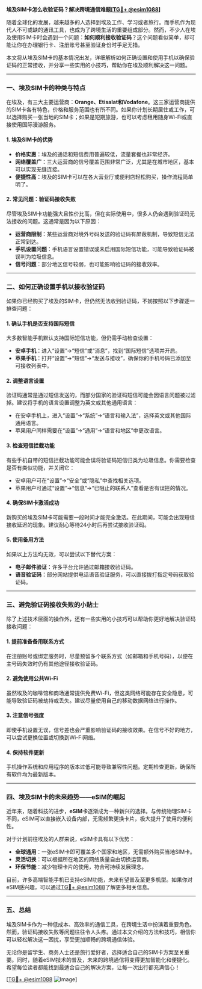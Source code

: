 **埃及SIM卡怎么收验证码？解决跨境通信难题[[TG💪+ @esim1088](https://t.me/s/esim1088)]**

随着全球化的发展，越来越多的人选择到埃及工作、学习或者旅行。而手机作为现代人不可或缺的通讯工具，也成为了跨境生活的重要组成部分。然而，不少人在埃及使用SIM卡时会遇到一个问题：**如何顺利接收验证码**？这个问题看似简单，却可能让你在办理银行卡、注册账号甚至验证身份时手足无措。

本文将从埃及SIM卡的基本情况出发，详细解析如何正确设置和使用手机以确保验证码的正常接收，并分享一些实用的小技巧，帮助你在埃及顺利解决这一问题。

---

### **一、埃及SIM卡的种类与特点**

在埃及，有三大主要运营商：**Orange、Etisalat和Vodafone**。这三家运营商提供的SIM卡各有特色，价格和服务范围也有所不同。如果你计划长期居住或工作，可以选择购买一张当地的SIM卡；如果是短期旅游，也可以考虑租用随身Wi-Fi或直接使用国际漫游服务。

#### **1. 埃及SIM卡的优势**
- **价格实惠**：埃及的通话和短信费用普遍较低，流量套餐也非常经济。
- **网络覆盖广**：三大运营商的信号覆盖范围非常广泛，尤其是在城市地区，基本可以实现无缝连接。
- **便捷性高**：埃及的SIM卡可以在各大营业厅或便利店轻松购买，操作流程简单明了。

#### **2. 常见问题：验证码接收失败**
尽管埃及SIM卡功能强大且性价比高，但在实际使用中，很多人仍会遇到验证码无法接收的问题。这通常是因为以下原因：
- **运营商限制**：某些运营商对境外号码发送的验证码有屏蔽机制，导致短信无法正常到达。
- **手机设置问题**：手机语言设置错误或未启用国际短信功能，可能导致验证码被误判为垃圾信息。
- **信号问题**：部分地区信号较弱，也可能影响验证码的接收效率。

---

### **二、如何正确设置手机以接收验证码**

如果你已经购买了埃及的SIM卡，但仍然无法收到验证码，不妨按照以下步骤逐一排查问题：

#### **1. 确认手机是否支持国际短信**
大多数智能手机默认支持国际短信功能，但仍需手动检查设置：
- **安卓手机**：进入“设置”→“短信”或“消息”，找到“国际短信”选项并开启。
- **苹果手机**：打开“设置”→“短信”→“发送与接收”，确保你的手机号码已添加至可接收列表中。

#### **2. 调整语言设置**
验证码通常是通过短信发送的，而部分国家的验证码短信可能会因语言问题被过滤掉。建议将手机的语言设置调整为英文或其他通用语言：
- 在安卓手机上，进入“设置”→“系统”→“语言和输入法”，选择英文或其他国际通用语言。
- 苹果用户同样需要在“设置”→“通用”→“语言和地区”中更改语言。

#### **3. 检查短信拦截功能**
有些手机自带的短信拦截功能可能会误将验证码短信归类为垃圾信息。你需要检查是否有类似功能，并关闭它：
- 安卓用户可在“设置”→“安全”或“隐私”中查找相关选项。
- 苹果用户可通过“设置”→“信息”→“已阻止的联系人”查看是否有误拦的情况。

#### **4. 确保SIM卡激活成功**
新购买的埃及SIM卡可能需要一段时间才能完全激活。在此期间，可能会出现短信接收延迟的现象。建议耐心等待24小时后再尝试接收验证码。

#### **5. 使用备用方法**
如果以上方法均无效，可以尝试以下替代方案：
- **电子邮件验证**：许多平台允许通过邮箱接收验证码。
- **语音验证码**：部分网站提供电话语音验证服务，可以直接拨打指定号码获取验证码。

---

### **三、避免验证码接收失败的小贴士**

除了上述技术层面的操作外，还有一些实用的小技巧可以帮助你更好地解决验证码接收问题：

#### **1. 提前准备备用联系方式**
在注册账号或绑定服务时，尽量预留多个联系方式（如邮箱和手机号码），以便在主号码失效时仍有其他途径接收验证码。

#### **2. 避免使用公共Wi-Fi**
虽然埃及的咖啡馆和商场通常提供免费Wi-Fi，但这类网络可能存在安全隐患，可能导致验证码被劫持或丢失。建议尽量使用自己的移动数据网络进行操作。

#### **3. 注意信号强度**
即使手机设置无误，信号差也会严重影响验证码的接收效果。在信号不好的地方，可以尝试更换位置或切换到Wi-Fi网络。

#### **4. 保持软件更新**
手机操作系统和应用程序的版本过低可能导致兼容性问题。定期检查更新，确保所有软件均为最新版本。

---

### **四、埃及SIM卡的未来趋势——eSIM的崛起**

近年来，随着科技的进步，**eSIM卡**逐渐成为一种新兴的选择。与传统物理SIM卡不同，eSIM可以直接嵌入设备内部，无需频繁更换卡片，极大提升了使用的便利性。

对于计划前往埃及的人群来说，eSIM卡具有以下优势：
- **全球通用**：一张eSIM卡即可覆盖多个国家和地区，无需额外购买当地SIM卡。
- **灵活切换**：可以根据所在地区的网络质量自由切换运营商。
- **环保节能**：减少物理卡片的使用，符合可持续发展理念。

目前，许多高端智能手机已支持eSIM功能，未来有望普及至更多机型。如果你对eSIM感兴趣，可以通过[TG💪+ @esim1088](https://t.me/s/esim1088)了解更多相关信息。

---

### **五、总结**

埃及SIM卡作为一种低成本、高效率的通信工具，在跨境生活中扮演着重要角色。然而，验证码接收失败等问题往往令人头疼。通过本文介绍的方法和技巧，相信你可以轻松解决这一困扰，享受更加顺畅的跨境通信体验。

无论你是留学生、商务人士还是旅行爱好者，选择适合自己的SIM卡方案至关重要。同时，随着eSIM技术的普及，未来的跨境通信将变得更加智能化和便捷化。希望每位读者都能找到最适合自己的解决方案，让每一次出行都充满信心！

[[TG💪+ @esim1088](https://t.me/s/esim1088) ![Image](https://i.postimg.cc/4NQfJmqS/Snipaste-2025-05-13-00-14-12.png)]